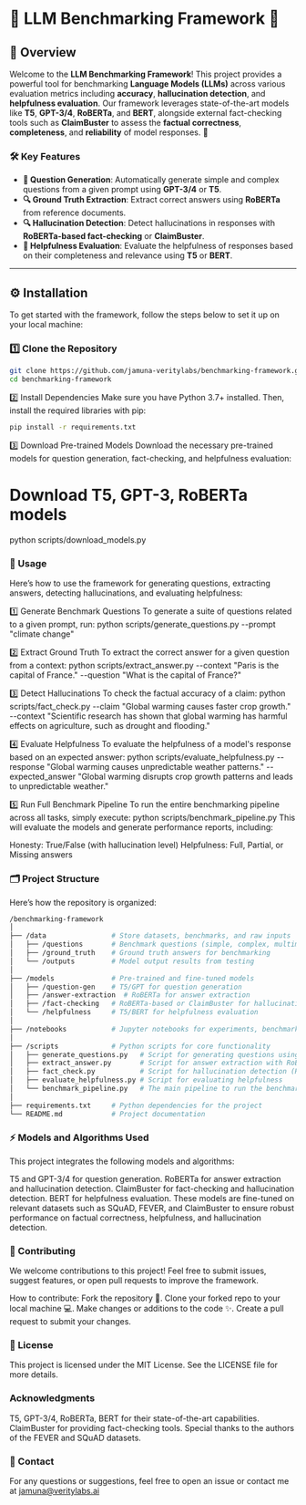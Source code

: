 # 🌟 LLM Benchmarking Framework 🌟

## 📜 Overview

Welcome to the **LLM Benchmarking Framework**! This project provides a powerful tool for benchmarking **Language Models (LLMs)** across various evaluation metrics including **accuracy**, **hallucination detection**, and **helpfulness evaluation**. Our framework leverages state-of-the-art models like **T5**, **GPT-3/4**, **RoBERTa**, and **BERT**, alongside external fact-checking tools such as **ClaimBuster** to assess the **factual correctness**, **completeness**, and **reliability** of model responses. 🤖

### 🛠️ Key Features
- **📝 Question Generation**: Automatically generate simple and complex questions from a given prompt using **GPT-3/4** or **T5**.
- **🔍 Ground Truth Extraction**: Extract correct answers using **RoBERTa** from reference documents.
- **🔍 Hallucination Detection**: Detect hallucinations in responses with **RoBERTa-based fact-checking** or **ClaimBuster**.
- **💬 Helpfulness Evaluation**: Evaluate the helpfulness of responses based on their completeness and relevance using **T5** or **BERT**.

---

## ⚙️ Installation

To get started with the framework, follow the steps below to set it up on your local machine:

### 1️⃣ Clone the Repository

```bash
git clone https://github.com/jamuna-veritylabs/benchmarking-framework.git
cd benchmarking-framework
```
2️⃣ Install Dependencies
Make sure you have Python 3.7+ installed. Then, install the required libraries with pip:
```bash
pip install -r requirements.txt
```
3️⃣ Download Pre-trained Models
Download the necessary pre-trained models for question generation, fact-checking, and helpfulness evaluation:

# Download T5, GPT-3, RoBERTa models
python scripts/download_models.py

### 🚀 Usage

Here’s how to use the framework for generating questions, extracting answers, detecting hallucinations, and evaluating helpfulness:

1️⃣ Generate Benchmark Questions
To generate a suite of questions related to a given prompt, run:
python scripts/generate_questions.py --prompt "climate change"

2️⃣ Extract Ground Truth
To extract the correct answer for a given question from a context:
python scripts/extract_answer.py --context "Paris is the capital of France." --question "What is the capital of France?"

3️⃣ Detect Hallucinations
To check the factual accuracy of a claim:
python scripts/fact_check.py --claim "Global warming causes faster crop growth." --context "Scientific research has shown that global warming has harmful effects on agriculture, such as drought and flooding."

4️⃣ Evaluate Helpfulness
To evaluate the helpfulness of a model's response based on an expected answer:
python scripts/evaluate_helpfulness.py --response "Global warming causes unpredictable weather patterns." --expected_answer "Global warming disrupts crop growth patterns and leads to unpredictable weather."

5️⃣ Run Full Benchmark Pipeline
To run the entire benchmarking pipeline across all tasks, simply execute:
python scripts/benchmark_pipeline.py
This will evaluate the models and generate performance reports, including:

Honesty: True/False (with hallucination level)
Helpfulness: Full, Partial, or Missing answers

### 🗂️ Project Structure

Here’s how the repository is organized:
```bash
/benchmarking-framework
│
├── /data                # Store datasets, benchmarks, and raw inputs
│   ├── /questions       # Benchmark questions (simple, complex, multimodal)
│   ├── /ground_truth    # Ground truth answers for benchmarking
│   └── /outputs         # Model output results from testing
│
├── /models              # Pre-trained and fine-tuned models
│   ├── /question-gen    # T5/GPT for question generation
│   ├── /answer-extraction  # RoBERTa for answer extraction
│   ├── /fact-checking   # RoBERTa-based or ClaimBuster for hallucination detection
│   └── /helpfulness     # T5/BERT for helpfulness evaluation
│
├── /notebooks           # Jupyter notebooks for experiments, benchmarks
│
├── /scripts             # Python scripts for core functionality
│   ├── generate_questions.py   # Script for generating questions using GPT/T5
│   ├── extract_answer.py       # Script for answer extraction with RoBERTa
│   ├── fact_check.py           # Script for hallucination detection (RoBERTa or ClaimBuster)
│   ├── evaluate_helpfulness.py # Script for evaluating helpfulness
│   └── benchmark_pipeline.py   # The main pipeline to run the benchmarking
│
├── requirements.txt     # Python dependencies for the project
└── README.md            # Project documentation
```
### ⚡ Models and Algorithms Used

This project integrates the following models and algorithms:

T5 and GPT-3/4 for question generation.
RoBERTa for answer extraction and hallucination detection.
ClaimBuster for fact-checking and hallucination detection.
BERT for helpfulness evaluation.
These models are fine-tuned on relevant datasets such as SQuAD, FEVER, and ClaimBuster to ensure robust performance on factual correctness, helpfulness, and hallucination detection.

### 🤝 Contributing

We welcome contributions to this project! Feel free to submit issues, suggest features, or open pull requests to improve the framework.

How to contribute:
Fork the repository 🍴.
Clone your forked repo to your local machine 💻.
Make changes or additions to the code ✨.
Create a pull request to submit your changes.

### 📜 License

This project is licensed under the MIT License. See the LICENSE file for more details.

### Acknowledgments

T5, GPT-3/4, RoBERTa, BERT for their state-of-the-art capabilities.
ClaimBuster for providing fact-checking tools.
Special thanks to the authors of the FEVER and SQuAD datasets.

### 📱 Contact

For any questions or suggestions, feel free to open an issue or contact me at jamuna@veritylabs.ai
